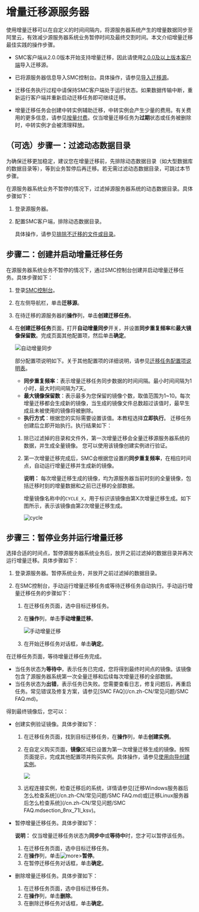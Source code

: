 # 增量迁移源服务器

使用增量迁移可以在自定义的时间间隔内，将源服务器系统产生的增量数据同步至阿里云，有效减少源服务器系统业务暂停时间及最终交割时间。本文介绍增量迁移最佳实践的操作步骤。

-   SMC客户端从2.0.0版本开始支持增量迁移，因此请使用[2.0.0及以上版本客户端](https://p2v-tools.oss-cn-hangzhou.aliyuncs.com/smc/Alibaba_Cloud_Migration_Tool.zip?file=Alibaba_Cloud_Migration_Tool.zip)导入迁移源。
-   已将源服务器信息导入SMC控制台。具体操作，请参见[导入迁移源](/cn.zh-CN/用户指南/步骤一：导入迁移源.md)。

-   迁移任务执行过程中请保持SMC客户端处于运行状态。如果数据传输中断，重新运行客户端并重新启动迁移任务即可继续迁移。
-   增量迁移任务会创建中转实例辅助迁移，中转实例会产生少量的费用。有关费用的更多信息，请参见[按量付费](/cn.zh-CN/产品定价/计费方式/按量付费.md)。仅当增量迁移任务为**过期**状态或任务被删除时，中转实例才会被清理释放。

## （可选）步骤一：过滤动态数据目录

为确保迁移更加稳定，建议您在增量迁移前，先排除动态数据目录（如大型数据库的数据目录等），等到业务暂停后再迁移。若无需过滤动态数据目录，可跳过本节步骤。

在源服务器系统业务不暂停的情况下，过滤掉源服务器系统的动态数据目录。具体步骤如下：

1.  登录源服务器。

2.  配置SMC客户端，排除动态数据目录。

    具体操作，请参见[排除不迁移的文件或目录](/cn.zh-CN/用户指南/步骤一：导入迁移源.mdstep_pln_qm7_6rn)。


## 步骤二：创建并启动增量迁移任务

在源服务器系统业务不暂停的情况下，通过SMC控制台创建并启动增量迁移任务。具体步骤如下：

1.  登录[SMC控制台](https://smc.console.aliyun.com/)。

2.  在左侧导航栏，单击**迁移源**。

3.  在待迁移的源服务器的**操作**列，单击**创建迁移任务**。

4.  在**创建迁移任务**页面，打开**自动增量同步**开关，并设置**同步重复频率**和**最大镜像保留数**。完成页面其他配置项，然后单击**确定**。

    ![自动增量同步](https://static-aliyun-doc.oss-accelerate.aliyuncs.com/assets/img/zh-CN/6853449951/p64669.png)

    部分配置项说明如下。关于其他配置项的详细说明，请参见[迁移任务配置项说明表](/cn.zh-CN/用户指南/步骤二：创建并启动迁移任务.md)。

    -   **同步重复频率**：表示增量迁移任务同步数据的时间间隔。最小时间间隔为1小时，最大时间间隔为7天。
    -   **最大镜像保留数**：表示最多为您保留的镜像个数，取值范围为1~10。每次增量迁移都会生成新的镜像，当生成的镜像文件总数超过该值时，最早生成且未被使用的镜像将被删除。
    -   **执行方式**：根据您的实际需要设置该值。本教程选择**立即执行**。
    迁移任务创建后立即开始执行。执行结果如下：

    1.  除已过滤掉的目录和文件外，第一次增量迁移会全量迁移源服务器系统的数据，并生成全量镜像。 您可以使用该镜像创建实例进行验证。
    2.  第一次增量迁移完成后，SMC会根据您设置的**同步重复频率**，在相应时间点，自动运行增量迁移并生成新的镜像。

        **说明：** 每次增量迁移生成的镜像，均为源服务器当前时刻的全量镜像，包括迁移时刻的增量数据和之前已迁移的全部数据。

        增量镜像名称中的`CYCLE_X`，用于标识该镜像由第X次增量迁移生成。如下图所示，表示该镜像由第2次增量迁移生成。

        ![cycle](https://static-aliyun-doc.oss-accelerate.aliyuncs.com/assets/img/zh-CN/6853449951/p63594.png)


## 步骤三：暂停业务并运行增量迁移

选择合适的时间点，暂停源服务器系统业务后，放开之前过滤掉的数据目录并再次运行增量迁移。具体步骤如下：

1.  登录源服务器。暂停系统业务，并放开之前过滤掉的数据目录。

2.  在SMC控制台，手动运行增量迁移任务或等待迁移任务自动执行。手动运行增量迁移任务的步骤如下：

    1.  在迁移任务页面，选中目标迁移任务。

    2.  在**操作**列，单击**手动增量迁移**。

        ![手动增量迁移](https://static-aliyun-doc.oss-accelerate.aliyuncs.com/assets/img/zh-CN/6853449951/p63448.png)

    3.  在开始迁移任务对话框，单击**确定**。


在迁移任务页面，等待增量迁移任务完成。

-   当任务状态为**等待中**，表示任务已完成，您将得到最终时间点的镜像。该镜像包含了源服务器系统第一次全量迁移和后续每次增量迁移的全部数据。
-   当任务状态为**出错**，表示任务已失败。您需要查看日志，修复问题后，再重启任务。常见错误及修复方案，请参见[SMC FAQ](/cn.zh-CN/常见问题/SMC FAQ.md)。

得到最终镜像后，您可以：

-   创建实例验证镜像。具体步骤如下：
    1.  在迁移任务页面，找到目标迁移任务，在**操作**列，单击**创建实例**。
    2.  在自定义购买页面，**镜像**区域已设置为第一次增量迁移生成的镜像。按照页面提示，完成其他配置项并购买实例。具体操作，请参见[使用向导创建实例](/cn.zh-CN/实例/创建实例/使用向导创建实例.md)。

        ![](https://static-aliyun-doc.oss-accelerate.aliyuncs.com/assets/img/zh-CN/6853449951/p64719.png)

    3.  远程连接实例，检查迁移后的系统，详情请参见[迁移Windows服务器后怎么检查系统](/cn.zh-CN/常见问题/SMC FAQ.md)或[迁移Linux服务器后怎么检查系统](/cn.zh-CN/常见问题/SMC FAQ.mdsection_8nx_71l_ksv)。
-   暂停增量迁移任务。具体步骤如下：

    **说明：** 仅当增量迁移任务状态为**同步中**或**等待中**时，您才可以暂停该任务。

    1.  在迁移任务页面，选中目标迁移任务。
    2.  在**操作**列，单击![more](https://static-aliyun-doc.oss-accelerate.aliyuncs.com/assets/img/zh-CN/6853449951/p63650.png)\>**暂停**。
    3.  在暂停迁移任务对话框，单击**确定**。
-   删除增量迁移任务。具体步骤如下：
    1.  在迁移任务页面，选中目标迁移任务。
    2.  在**操作**列，单击**删除**。
    3.  在删除迁移任务对话框，单击**确定**。

